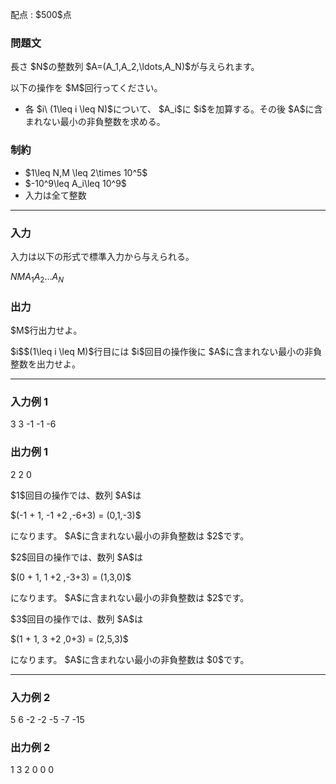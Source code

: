 
<div>

<span>

<span>

<p>
配点 : $500$点
</p>

<div>

<section>

### **問題文**

<p>
長さ $N$の整数列 $A=(A_1,A_2,\ldots,A_N)$が与えられます。
</p>

<p>
以下の操作を $M$回行ってください。
</p>

<ul>

<li>
各 $i\ (1\leq i \leq N)$について、 $A_i$に $i$を加算する。その後 $A$に含まれない最小の非負整数を求める。
</li>

</ul>

</section>

</div>

<div>

<section>

### **制約**

<ul>

<li>
$1\leq N,M \leq 2\times 10^5$
</li>

<li>
$-10^9\leq A_i\leq 10^9$
</li>

<li>
入力は全て整数
</li>

</ul>

</section>

</div>

---

<div>

<div>

<section>

### **入力**

<p>
入力は以下の形式で標準入力から与えられる。
</p>

<div>

$N$$M$$A_1$$A_2$$\ldots$$A_N$
</div>

</section>

</div>

<div>

<section>

### **出力**

<p>
$M$行出力せよ。
</p>

<p>
$i$$(1\leq i \leq M)$行目には $i$回目の操作後に $A$に含まれない最小の非負整数を出力せよ。
</p>

</section>

</div>

</div>

---

<div>

<section>

### **入力例 1**

<div>

3 3
-1 -1 -6

</div>

</section>

</div>

<div>

<section>

### **出力例 1**

<div>

2
2
0

</div>

<p>
$1$回目の操作では、数列 $A$は
</p>

<p>
$(-1 + 1, -1 +2 ,-6+3) = (0,1,-3)$
</p>

<p>
になります。 $A$に含まれない最小の非負整数は $2$です。
</p>

<p>
$2$回目の操作では、数列 $A$は
</p>

<p>
$(0 + 1, 1 +2 ,-3+3) = (1,3,0)$
</p>

<p>
になります。 $A$に含まれない最小の非負整数は $2$です。
</p>

<p>
$3$回目の操作では、数列 $A$は
</p>

<p>
$(1 + 1, 3 +2 ,0+3) = (2,5,3)$
</p>

<p>
になります。 $A$に含まれない最小の非負整数は $0$です。
</p>

</section>

</div>

---

<div>

<section>

### **入力例 2**

<div>

5 6
-2 -2 -5 -7 -15

</div>

</section>

</div>

<div>

<section>

### **出力例 2**

<div>

1
3
2
0
0
0

</div>

</section>

</div>

</span>

</span>

</div>
